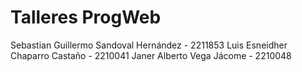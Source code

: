 # Talleres ProgWeb

Sebastian Guillermo Sandoval Hernández - 2211853
Luis Esneidher Chaparro Castaño - 2210041
Janer Alberto Vega Jácome - 2210048